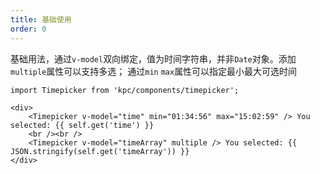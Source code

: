```yaml
---
title: 基础使用
order: 0
---
```


基础用法，通过`v-model`双向绑定，值为时间字符串，并非`Date`对象。添加`multiple`属性可以支持多选；
通过`min` `max`属性可以指定最小最大可选时间

```vdt
import Timepicker from 'kpc/components/timepicker';

<div>
    <Timepicker v-model="time" min="01:34:56" max="15:02:59" /> You selected: {{ self.get('time') }}
    <br /><br />
    <Timepicker v-model="timeArray" multiple /> You selected: {{ JSON.stringify(self.get('timeArray')) }}
</div>
```
